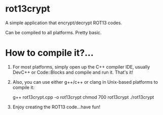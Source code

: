 rot13crypt
==========

A simple application that encrypt/decrypt ROT13 codes. 

Can be compiled to all platforms. Pretty basic.


How to compile it?...
==========================

1. For most platforms, simply open up the C++ compiler IDE, usually DevC++ or Code::Blocks and compile and run it. That's it!
2. Also, you can use either g++/c++ or clang in Unix-based platforms to compile it:
    
    g++ rot13crypt.cpp -o rot13crypt
    chmod 700 rot13crypt
    ./rot13crypt

3. Enjoy creating the ROT13 code...have fun!
